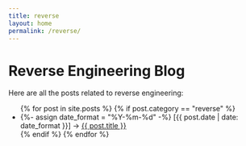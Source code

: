 ```yaml
---
title: reverse
layout: home
permalink: /reverse/
---
```


# Reverse Engineering Blog

Here are all the posts related to reverse engineering:

<ul>
  {% for post in site.posts %}
    {% if post.category == "reverse" %}
      <li>
        {%- assign date_format = "%Y-%m-%d" -%}
        [{{ post.date | date: date_format }}] -> <a href="{{ post.url }}">{{ post.title }}</a>
      </li>
    {% endif %}
  {% endfor %}
</ul>
